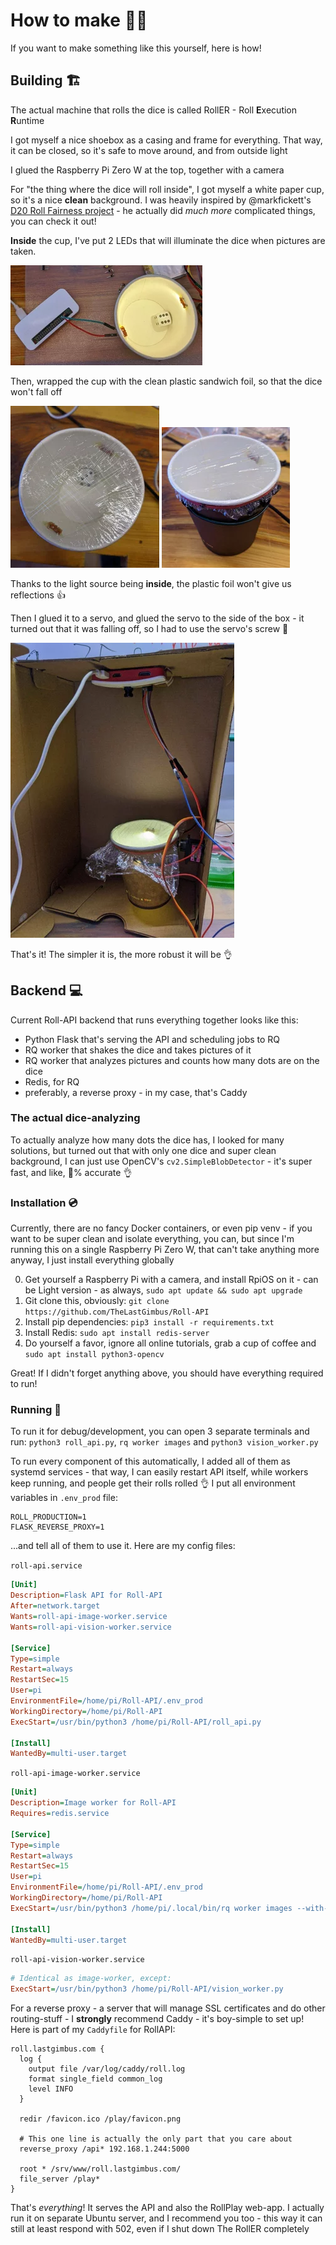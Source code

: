 # How to make :mechanic:

If you want to make something like this yourself, here is how!

## Building :building_construction:

The actual machine that rolls the dice is called RollER - Roll **E**xecution **R**untime

I got myself a nice shoebox as a casing and frame for everything. That way, it can be closed, so it's safe to move
around, and from outside light

I glued the Raspberry Pi Zero W at the top, together with a camera

For "the thing where the dice will roll inside", I got myself a white paper cup, so it's a nice **clean** background.
I was heavily inspired by @markfickett's [D20 Roll Fairness project](http://www.markfickett.com/stuff/artPage.php?id=389) - he actually
did *much more* complicated things, you can check it out!

**Inside** the cup, I've put 2 LEDs that will illuminate the dice when pictures are taken. 

![Cup with LEDs lighting inside](images/building/cup_leds.webp)

Then, wrapped the cup with the clean plastic sandwich foil, so that the dice won't fall off

![Cup with plastic foil wrapped at the top](images/building/cup_plastic_foil2.webp)
![Cup with plastic foil wrapped at the top](images/building/cup_plastic_foil1.webp)

Thanks to the light source being **inside**, the plastic foil won't give us reflections :+1:

Then I glued it to a servo, and glued the servo to the side of the box - it turned out that it was falling off,
so I had to use the servo's screw :hammer:

![Everything mounted together](images/building/everything_together.webp)

That's it! The simpler it is, the more robust it will be :ok_hand:

## Backend :computer:

Current Roll-API backend that runs everything together looks like this:

- Python Flask that's serving the API and scheduling jobs to RQ
- RQ worker that shakes the dice and takes pictures of it
- RQ worker that analyzes pictures and counts how many dots are on the dice
- Redis, for RQ
- preferably, a reverse proxy - in my case, that's Caddy

### The actual dice-analyzing

To actually analyze how many dots the dice has, I looked for many solutions, but turned out that with only one dice
and super clean background, I can just use OpenCV's `cv2.SimpleBlobDetector` - it's super fast, and like, 
:100:% accurate :ok_hand:

### Installation :cd:

Currently, there are no fancy Docker containers, or even pip venv - if you want to be super clean and isolate
everything, you can, but since I'm running this on a single Raspberry Pi Zero W, that can't take anything more anyway, 
I just install everything globally

0. Get yourself a Raspberry Pi with a camera, and install RpiOS on it - can be Light version - as
   always, `sudo apt update && sudo apt upgrade`
1. Git clone this, obviously: `git clone https://github.com/TheLastGimbus/Roll-API`
2. Install pip dependencies: `pip3 install -r requirements.txt`
3. Install Redis: `sudo apt install redis-server`
4. Do yourself a favor, ignore all online tutorials, grab a cup of coffee and `sudo apt install python3-opencv`

Great! If I didn't forget anything above, you should have everything required to run!

### Running :rocket:

To run it for debug/development, you can open 3 separate terminals and run: `python3 roll_api.py`, `rq worker images`
and `python3 vision_worker.py`

To run every component of this automatically, I added all of them as systemd services - that way, I can easily restart 
API itself, while workers keep running, and people get their rolls rolled :ok_hand: 
I put all environment variables in `.env_prod` file:
```
ROLL_PRODUCTION=1
FLASK_REVERSE_PROXY=1
```
...and tell all of them to use it. Here are my config files:

`roll-api.service`
```ini
[Unit]
Description=Flask API for Roll-API
After=network.target
Wants=roll-api-image-worker.service
Wants=roll-api-vision-worker.service

[Service]
Type=simple
Restart=always
RestartSec=15
User=pi
EnvironmentFile=/home/pi/Roll-API/.env_prod
WorkingDirectory=/home/pi/Roll-API
ExecStart=/usr/bin/python3 /home/pi/Roll-API/roll_api.py

[Install]
WantedBy=multi-user.target
```

`roll-api-image-worker.service`
```ini
[Unit]
Description=Image worker for Roll-API
Requires=redis.service

[Service]
Type=simple
Restart=always
RestartSec=15
User=pi
EnvironmentFile=/home/pi/Roll-API/.env_prod
WorkingDirectory=/home/pi/Roll-API
ExecStart=/usr/bin/python3 /home/pi/.local/bin/rq worker images --with-scheduler

[Install]
WantedBy=multi-user.target
```

`roll-api-vision-worker.service`
```ini
# Identical as image-worker, except:
ExecStart=/usr/bin/python3 /home/pi/Roll-API/vision_worker.py
```

For a reverse proxy - a server that will manage SSL certificates and do other routing-stuff - I **strongly** recommend
Caddy - it's boy-simple to set up! Here is part of my `Caddyfile` for RollAPI:

```
roll.lastgimbus.com {
  log {
    output file /var/log/caddy/roll.log
    format single_field common_log
    level INFO
  }

  redir /favicon.ico /play/favicon.png

  # This one line is actually the only part that you care about
  reverse_proxy /api* 192.168.1.244:5000

  root * /srv/www/roll.lastgimbus.com/
  file_server /play*
}
```

That's *everything*! It serves the API and also the RollPlay web-app. I actually run it on separate Ubuntu server,
and I recommend you too - this way it can still at least respond with 502, even if I shut down The RollER completely

